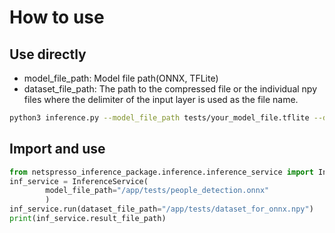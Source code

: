# How to use

## Use directly
* model_file_path: Model file path(ONNX, TFLite)
* dataset_file_path: The path to the compressed file or the individual npy files where the delimiter of the input layer is used as the file name.

```bash
python3 inference.py --model_file_path tests/your_model_file.tflite --dataset_file_path tests/your_dataset_file.npy 
```

## Import and use

```python
from netspresso_inference_package.inference.inference_service import InferenceService
inf_service = InferenceService(
        model_file_path="/app/tests/people_detection.onnx"
        )
inf_service.run(dataset_file_path="/app/tests/dataset_for_onnx.npy")
print(inf_service.result_file_path)
```